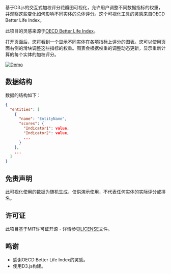 
基于D3.js的交互式加权评分花瓣图可视化，允许用户调整不同数据指标的权重，并观察这些变化如何影响不同实体的总体评分。这个可视化工具的灵感来自OECD Better Life Index。

此项目的灵感来源于[OECD Better Life Index](https://www.oecdbetterlifeindex.org/)。

打开页面后，您将看到一个显示不同实体在各项指标上评分的图表。您可以使用页面右侧的滑块调整这些指标的权重。图表会根据权重的调整动态更新，显示重新计算的每个实体的加权评分。

[![Demo](https://img.shields.io/badge/Demo-weighted--flower--chart-purple)](https://tianze-hou.github.io/weighted-flower-chart/)

## 数据结构

数据的结构如下：

```json
{
  "entities": [
    {
      "name": "EntityName",
      "scores": {
        "Indicator1": value,
        "Indicator2": value,
        ...
      }
    },
    ...
  ]
}
```


## 免责声明

此可视化使用的数据为随机生成，仅供演示使用，不代表任何实体的实际评分或排名。

## 许可证

此项目基于MIT许可证开源 - 详情参见[LICENSE](LICENSE)文件。

## 鸣谢

- 感谢OECD Better Life Index的灵感。
- 使用D3.js构建。
